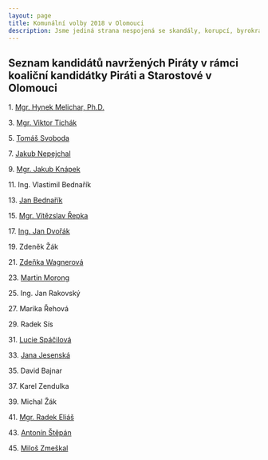 ```yaml
---
layout: page
title: Komunální volby 2018 v Olomouci
description: Jsme jediná strana nespojená se skandály, korupcí, byrokracií. Jsme tu osm let. Hájíme svobodu, přinášíme čerstvé nápady a nebojíme se říkat, co si myslíme. Politici slibují modré z nebe, světlé zítřky a další prázdná hesla. Piráti nabízí jasné a konkrétní cíle – černé na bílém. Pusťte nás na ně!
---
```

## Seznam kandidátů navržených Piráty v rámci koaliční kandidátky Piráti a Starostové v Olomouci

<p>1. <a href="/lide/hynek-melichar">Mgr. Hynek Melichar, Ph.D.</a></p>
<p>3. <a href="/lide/viktor-tichak">Mgr. Viktor Tichák</a></p>
<p>5. <a href="/lide/tomas-svoboda">Tomáš Svoboda</a></p>
<p>7. <a href="/lide/jakub-nepejchal">Jakub Nepejchal</a></p>
<p>9. <a href="/lide/jakub-knapek">Mgr. Jakub Knápek</a></p>
<p>11. Ing. Vlastimil Bednařík</p>
<p>13. <a href="/lide/jan-bednarik">Jan Bednařík</a></p>
<p>15. <a href="/lide/vitezslav-repka">Mgr. Vítězslav Řepka</a></p>
<p>17. <a href="/lide/jan-dvorak">Ing. Jan Dvořák</a></p>
<p>19. Zdeněk Žák</p>
<p>21. <a href="/lide/zdenka-wagnerova">Zdeňka Wagnerová</a></p>
<p>23. <a href="/lide/martin-morong">Martin Morong</a></p>
<p>25. Ing. Jan Rakovský</p>
<p>27. Marika Řehová</p>
<p>29. Radek Sís</p>
<p>31. <a href="/lide/lucie-spacilova">Lucie Spáčilová</a></p>
<p>33. <a href="/lide/jana-jesenska">Jana Jesenská</a></p>
<p>35. David Bajnar</p>
<p>37. Karel Zendulka</p>
<p>39. Michal Žák</p>
<p>41. <a href="/lide/radek-elias">Mgr. Radek Eliáš</a></p>
<p>43. <a href="/lide/antonin-stepan">Antonín Štěpán</a></p>
<p>45. <a href="/lide/milos-zmeskal">Miloš Zmeškal</a></p>